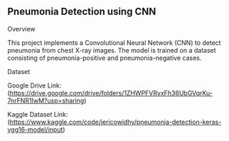 ## Pneumonia Detection using CNN

Overview

This project implements a Convolutional Neural Network (CNN) to detect pneumonia from chest X-ray images. The model is trained on a dataset consisting of pneumonia-positive and pneumonia-negative cases.

Dataset

Google Drive Link: (https://drive.google.com/drive/folders/1ZHWPFVRvxFh36UbGVqrKu-7nrFNR1IwM?usp=sharing)

Kaggle Dataset Link: (https://www.kaggle.com/code/jericowidhy/pneumonia-detection-keras-vgg16-model/input)

